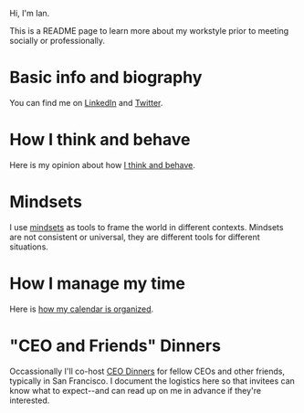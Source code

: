 Hi, I'm Ian. 

This is a README page to learn more about my workstyle prior to meeting socially or professionally. 

# Basic info and biography

You can find me on [LinkedIn](https://www.linkedin.com/in/iantien/) and [Twitter](https://twitter.com/iantien). 

# How I think and behave 

Here is my opinion about how [I think and behave](how_i_think). 

# Mindsets

I use [mindsets](mindsets) as tools to frame the world in different contexts. Mindsets are not consistent or universal, they are different tools for different situations. 

# How I manage my time 

Here is [how my calendar is organized](https://github.com/it33/readme/blob/master/docs/calendar.md). 

# "CEO and Friends" Dinners

Occassionally I'll co-host [CEO Dinners](ceo_dinners) for fellow CEOs and other friends, typically in San Francisco. I document the logistics here so that invitees can know what to expect--and can read up on me in advance if they're interested.  
